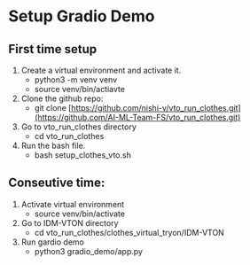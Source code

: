 # Setup Gradio Demo

## First time setup
1. Create a virtual environment and activate it.
   - python3 -m venv venv
   - source venv/bin/actiavte
2. Clone the github repo:
   - git clone [https://github.com/nishi-v/vto_run_clothes.git](https://github.com/AI-ML-Team-FS/vto_run_clothes.git)
3. Go to vto_run_clothes directory
   - cd vto_run_clothes
4. Run the bash file.
   - bash setup_clothes_vto.sh

## Conseutive time:
1. Activate virtual environment
   - source venv/bin/activate
2. Go to IDM-VTON directory
   - cd vto_run_clothes/clothes_virtual_tryon/IDM-VTON
3. Run gardio demo
   - python3 gradio_demo/app.py
  
